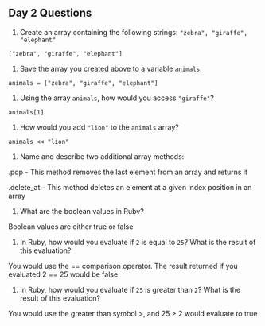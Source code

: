 ## Day 2 Questions

1. Create an array containing the following strings: `"zebra", "giraffe", "elephant"`

```
["zebra", "giraffe", "elephant"]
```

1. Save the array you created above to a variable `animals`.

```
animals = ["zebra", "giraffe", "elephant"]
```

1. Using the array `animals`, how would you access `"giraffe"`?

```
animals[1]
```

1. How would you add `"lion"` to the `animals` array?

```
animals << "lion"
```

1. Name and describe two additional array methods:

.pop - This method removes the last element from an array and returns it

.delete_at - This method deletes an element at a given index position in an array

1. What are the boolean values in Ruby?

Boolean values are either true or false

1. In Ruby, how would you evaluate if `2` is equal to `25`? What is the result of this evaluation?

You would use the == comparison operator. The result returned if you evaluated 2 == 25 would be false

1. In Ruby, how would you evaluate if `25` is greater than `2`? What is the result of this evaluation?

You would use the greater than symbol >, and 25 > 2 would evaluate to true
